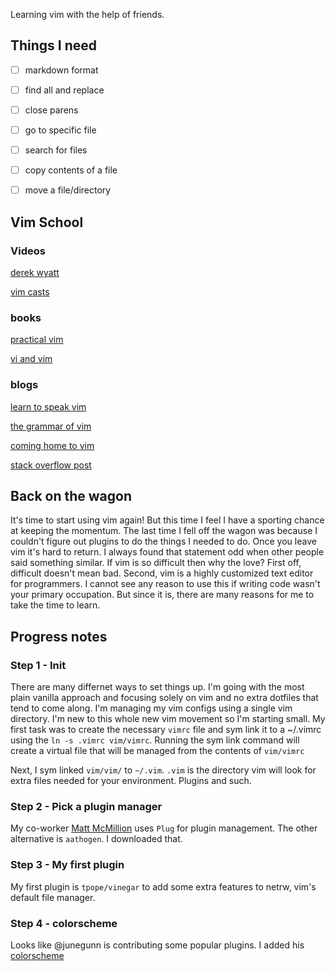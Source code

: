 Learning vim with the help of friends.

## Things I need

- [ ] markdown format
- [ ] find all and replace
- [ ] close parens
- [ ] go to specific file
- [ ] search for files
- [ ] copy contents of a file
- [ ] move a file/directory


## Vim School

### Videos

[derek wyatt](http://derekwyatt.org/)

[vim casts](http://vimcasts.org/)

### books

[practical vim](https://pragprog.com/book/dnvim2/practical-vim-second-edition)

[vi and vim](http://shop.oreilly.com/product/9780596529833.do)

### blogs

[learn to speak vim](https://yanpritzker.com/learn-to-speak-vim-verbs-nouns-and-modifiers-d7bfed1f6b2d#.3vhm5i73e)

[the grammar of vim](http://rc3.org/2012/05/12/the-grammar-of-vim/)

[coming home to vim](http://stevelosh.com/blog/2010/09/coming-home-to-vim/)

[stack overflow post](http://stackoverflow.com/questions/1218390/what-is-your-most-productive-shortcut-with-vim/1220118#1220118)



## Back on the wagon 

It's time to start using vim again! But this time I feel I have a sporting chance at keeping the momentum. The last time I fell off the wagon was because I couldn't figure out plugins to do the things I needed to do. Once you leave vim it's hard to return. I always found that statement odd when other people said something similar. If vim is so difficult then why the love? First off, difficult doesn't mean bad. Second, vim is a highly customized text editor for programmers. I cannot see any reason to use this if writing code wasn't your primary occupation. But since it is, there are many reasons for me to take the time to learn. 

## Progress notes

### Step 1 - Init
There are many differnet ways to set things up. I'm going with the most plain vanilla approach and focusing solely on vim and no extra dotfiles that tend to come along.  I'm managing my vim configs using a single vim directory. I'm new to this whole new vim movement so I'm starting small. My first task was to create the necessary `vimrc` file and sym link it to a ~/.vimrc using the `ln -s .vimrc vim/vimrc`. Running the sym link command will create a virtual file that will be managed from the contents of `vim/vimrc`

Next, I sym linked `vim/vim/` to `~/.vim`. `.vim` is the directory vim will look for extra files needed for your environment. Plugins and such. 

### Step 2 - Pick a plugin manager

My co-worker [Matt McMillion](https://github.com/mcmillion/dotfiles) uses `Plug` for plugin management. The other alternative is `aathogen`. I downloaded that.

### Step 3 - My first plugin

My first plugin is `tpope/vinegar` to add some extra features to netrw, vim's default file manager.

### Step 4 - colorscheme

Looks like @junegunn is contributing some popular plugins. I added his [colorscheme](https://github.com/junegunn/seoul256.vim)
